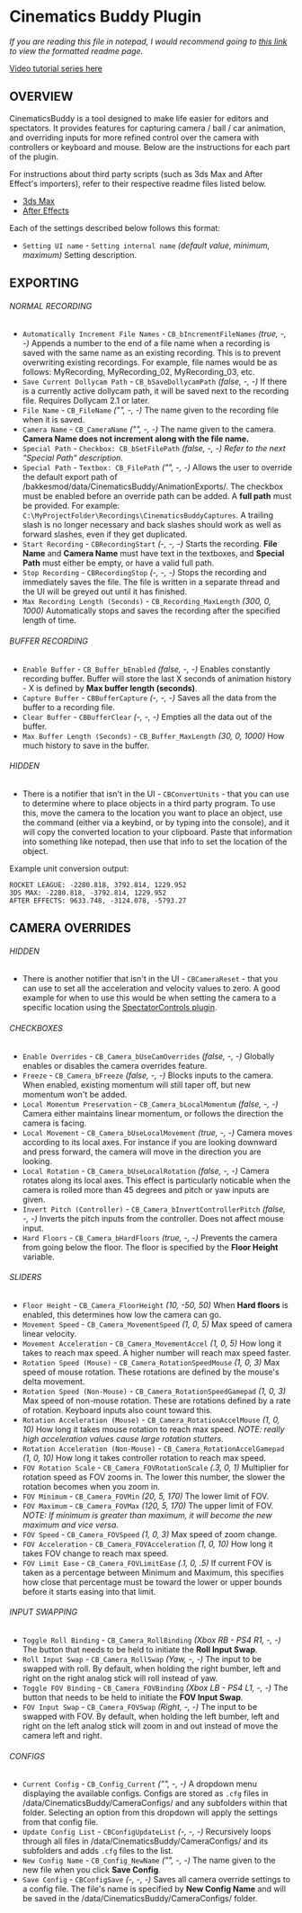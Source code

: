# Cinematics Buddy Plugin

*If you are reading this file in notepad, I would recommend going to [this link](https://github.com/CinderBlocc/CinematicsBuddyPlugin/tree/master/bakkesmod/data/CinematicsBuddy/README.md) to view the formatted readme page.*

[Video tutorial series here](https://youtube.com/playlist?list=PLnGMqVCpN88qI-OFDpCStYTqO9bwqymq-)

## OVERVIEW
CinematicsBuddy is a tool designed to make life easier for editors and spectators. It provides features for capturing camera / ball / car animation, and overriding inputs for more refined control over the camera with controllers or keyboard and mouse. Below are the instructions for each part of the plugin.

For instructions about third party scripts (such as 3ds Max and After Effect's importers), refer to their respective readme files listed below.
- [3ds Max](https://github.com/CinderBlocc/CinematicsBuddyMaxscript/tree/master/bakkesmod/data/CinematicsBuddy/Plugins/3dsMax/README.md)
- [After Effects](https://github.com/CinderBlocc/CinematicsBuddyAE/tree/main/bakkesmod/data/CinematicsBuddy/Plugins/AfterEffects/README.md)

Each of the settings described below follows this format:
- `Setting UI name` - `Setting internal name` *(default value, minimum, maximum)* Setting description.

## EXPORTING

###### NORMAL RECORDING
- `Automatically Increment File Names` - `CB_bIncrementFileNames` *(true, -, -)* Appends a number to the end of a file name when a recording is saved with the same name as an existing recording. This is to prevent overwriting existing recordings. For example, file names would be as follows: MyRecording, MyRecording_02, MyRecording_03, etc.
- `Save Current Dollycam Path` - `CB_bSaveDollycamPath` *(false, -, -)* If there is a currently active dollycam path, it will be saved next to the recording file. Requires Dollycam 2.1 or later.
- `File Name` - `CB_FileName` *("", -, -)* The name given to the recording file when it is saved.
- `Camera Name` - `CB_CameraName` *("", -, -)* The name given to the camera. **Camera Name does not increment along with the file name.**
- `Special Path` - `Checkbox: CB_bSetFilePath` *(false, -, -) Refer to the next "Special Path" description.*
- `Special Path` - `Textbox: CB_FilePath` *("", -, -)* Allows the user to override the default export path of /bakkesmod/data/CinematicsBuddy/AnimationExports/. The checkbox must be enabled before an override path can be added. A **full path** must be provided. For example: `C:\MyProjectFolder\Recordings\CinematicsBuddyCaptures`. A trailing slash is no longer necessary and back slashes should work as well as forward slashes, even if they get duplicated.
- `Start Recording` - `CBRecordingStart` *(-, -, -)* Starts the recording. **File Name** and **Camera Name** must have text in the textboxes, and **Special Path** must either be empty, or have a valid full path.
- `Stop Recording` - `CBRecordingStop` *(-, -, -)* Stops the recording and immediately saves the file. The file is written in a separate thread and the UI will be greyed out until it has finished.
- `Max Recording Length (Seconds)` - `CB_Recording_MaxLength` *(300, 0, 1000)* Automatically stops and saves the recording after the specified length of time.

###### BUFFER RECORDING
- `Enable Buffer` - `CB_Buffer_bEnabled` *(false, -, -)* Enables constantly recording buffer. Buffer will store the last X seconds of animation history - X is defined by **Max buffer length (seconds)**.
- `Capture Buffer` - `CBBufferCapture` *(-, -, -)* Saves all the data from the buffer to a recording file.
- `Clear Buffer` - `CBBufferClear` *(-, -, -)* Empties all the data out of the buffer.
- `Max Buffer Length (Seconds)` - `CB_Buffer_MaxLength` *(30, 0, 1000)* How much history to save in the buffer.

###### HIDDEN
- There is a notifier that isn't in the UI - `CBConvertUnits` - that you can use to determine where to place objects in a third party program. To use this, move the camera to the location you want to place an object, use the command (either via a keybind, or by typing into the console), and it will copy the converted location to your clipboard. Paste that information into something like notepad, then use that info to set the location of the object.

Example unit conversion output:

    ROCKET LEAGUE: -2280.818, 3792.814, 1229.952
    3DS MAX: -2280.818, -3792.814, 1229.952
    AFTER EFFECTS: 9633.748, -3124.078, -5793.27


## CAMERA OVERRIDES

###### HIDDEN
- There is another notifier that isn't in the UI - `CBCameraReset` - that you can use to set all the acceleration and velocity values to zero. A good example for when to use this would be when setting the camera to a specific location using the [SpectatorControls plugin](https://bakkesplugins.com/plugins/view/107).

###### CHECKBOXES
- `Enable Overrides` - `CB_Camera_bUseCamOverrides` *(false, -, -)* Globally enables or disables the camera overrides feature.
- `Freeze` - `CB_Camera_bFreeze` *(false, -, -)* Blocks inputs to the camera. When enabled, existing momentum will still taper off, but new momentum won't be added.
- `Local Momentum Preservation` - `CB_Camera_bLocalMomentum` *(false, -, -)* Camera either maintains linear momentum, or follows the direction the camera is facing.
- `Local Movement` - `CB_Camera_bUseLocalMovement` *(true, -, -)* Camera moves according to its local axes. For instance if you are looking downward and press forward, the camera will move in the direction you are looking.
- `Local Rotation` - `CB_Camera_bUseLocalRotation` *(false, -, -)* Camera rotates along its local axes. This effect is particularly noticable when the camera is rolled more than 45 degrees and pitch or yaw inputs are given.
- `Invert Pitch (Controller)` - `CB_Camera_bInvertControllerPitch` *(false, -, -)* Inverts the pitch inputs from the controller. Does not affect mouse input.
- `Hard Floors` - `CB_Camera_bHardFloors` *(true, -, -)* Prevents the camera from going below the floor. The floor is specified by the **Floor Height** variable.

###### SLIDERS
- `Floor Height` - `CB_Camera_FloorHeight` *(10, -50, 50)* When **Hard floors** is enabled, this determines how low the camera can go.
- `Movement Speed` - `CB_Camera_MovementSpeed` *(1, 0, 5)* Max speed of camera linear velocity.
- `Movement Acceleration` - `CB_Camera_MovementAccel` *(1, 0, 5)* How long it takes to reach max speed. A higher number will reach max speed faster.
- `Rotation Speed (Mouse)` - `CB_Camera_RotationSpeedMouse` *(1, 0, 3)* Max speed of mouse rotation. These rotations are defined by the mouse's delta movement.
- `Rotation Speed (Non-Mouse)` - `CB_Camera_RotationSpeedGamepad` *(1, 0, 3)* Max speed of non-mouse rotation. These are rotations defined by a rate of rotation. Keyboard inputs also count toward this.
- `Rotation Acceleration (Mouse)` - `CB_Camera_RotationAccelMouse` *(1, 0, 10)* How long it takes mouse rotation to reach max speed. *NOTE: really high acceleration values cause large rotation stutters.*
- `Rotation Acceleration (Non-Mouse)` - `CB_Camera_RotationAccelGamepad` *(1, 0, 10)* How long it takes controller rotation to reach max speed.
- `FOV Rotation Scale` - `CB_Camera_FOVRotationScale` *(.3, 0, 1)* Multiplier for rotation speed as FOV zooms in. The lower this number, the slower the rotation becomes when you zoom in.
- `FOV Minimum` - `CB_Camera_FOVMin` *(20, 5, 170)* The lower limit of FOV.
- `FOV Maximum` - `CB_Camera_FOVMax` *(120, 5, 170)* The upper limit of FOV. *NOTE: If minimum is greater than maximum, it will become the new maximum and vice versa.*
- `FOV Speed` - `CB_Camera_FOVSpeed` *(1, 0, 3)* Max speed of zoom change.
- `FOV Acceleration` - `CB_Camera_FOVAcceleration` *(1, 0, 10)* How long it takes FOV change to reach max speed.
- `FOV Limit Ease` - `CB_Camera_FOVLimitEase` *(.1, 0, .5)* If current FOV is taken as a percentage between Minimum and Maximum, this specifies how close that percentage must be toward the lower or upper bounds before it starts easing into that limit.

###### INPUT SWAPPING
- `Toggle Roll Binding` - `CB_Camera_RollBinding` *(Xbox RB - PS4 R1, -, -)* The button that needs to be held to initiate the **Roll Input Swap**.
- `Roll Input Swap` - `CB_Camera_RollSwap` *(Yaw, -, -)* The input to be swapped with roll. By default, when holding the right bumber, left and right on the right analog stick will roll instead of yaw.
- `Toggle FOV Binding` - `CB_Camera_FOVBinding` *(Xbox LB - PS4 L1, -, -)* The button that needs to be held to initiate the **FOV Input Swap**.
- `FOV Input Swap` - `CB_Camera_FOVSwap` *(Right, -, -)* The input to be swapped with FOV. By default, when holding the left bumber, left and right on the left analog stick will zoom in and out instead of move the camera left and right.

###### CONFIGS
- `Current Config` - `CB_Config_Current` *("", -, -)* A dropdown menu displaying the available configs. Configs are stored as `.cfg` files in /data/CinematicsBuddy/CameraConfigs/ and any subfolders within that folder. Selecting an option from this dropdown will apply the settings from that config file.
- `Update Config List` - `CBConfigUpdateList` *(-, -, -)* Recursively loops through all files in /data/CinematicsBuddy/CameraConfigs/ and its subfolders and adds `.cfg` files to the list.
- `New Config Name` - `CB_Config_NewName` *("", -, -)* The name given to the new file when you click **Save Config**.
- `Save Config` - `CBConfigSave` *(-, -, -)* Saves all camera override settings to a config file. The file's name is specified by **New Config Name** and will be saved in the /data/CinematicsBuddy/CameraConfigs/ folder.